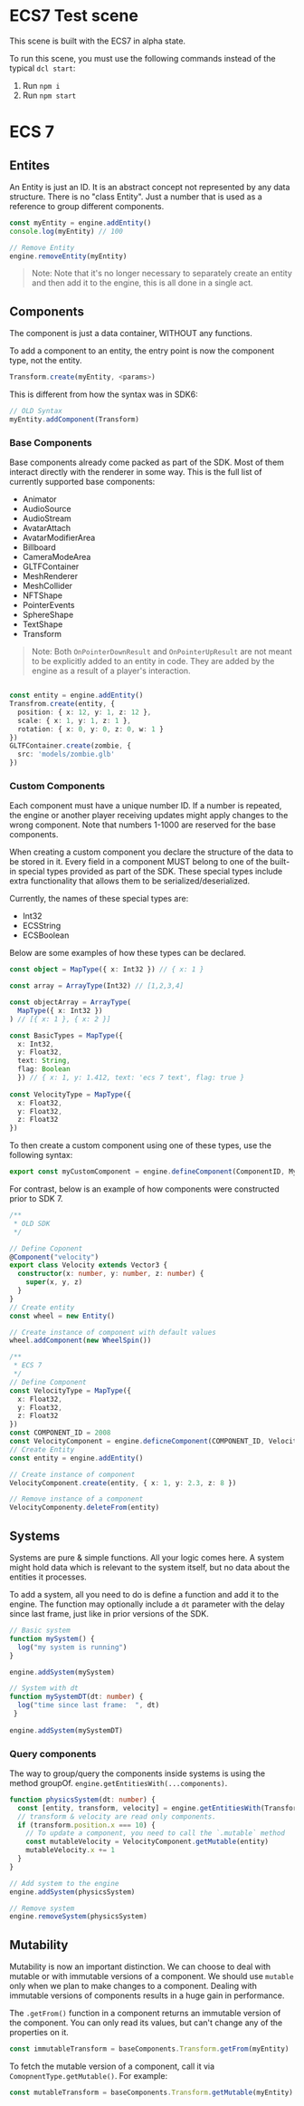 # ECS7 Test scene

This scene is built with the ECS7 in alpha state.

To run this scene, you must use the following commands instead of the typical `dcl start`:

1. Run `npm i`
2. Run `npm start`


# ECS 7

## Entites

An Entity is just an ID. It is an abstract concept not represented by any data structure. There is no "class Entity". Just a number that is used as a reference to group different components.

```ts
const myEntity = engine.addEntity()
console.log(myEntity) // 100

// Remove Entity
engine.removeEntity(myEntity)
```

> Note: Note that it's no longer necessary to separately create an entity and then add it to the engine, this is all done in a single act.

## Components

The component is just a data container, WITHOUT any functions.

To add a component to an entity, the entry point is now the component type, not the entity.

```ts
Transform.create(myEntity, <params>)
```

This is different from how the syntax was in SDK6:

```ts
// OLD Syntax
myEntity.addComponent(Transform)
```




### Base Components

Base components already come packed as part of the SDK. Most of them interact directly with the renderer in some way. This is the full list of currently supported base components:

- Animator
- AudioSource
- AudioStream
- AvatarAttach
- AvatarModifierArea
- Billboard
- CameraModeArea
- GLTFContainer
- MeshRenderer
- MeshCollider
- NFTShape
- PointerEvents
- SphereShape
- TextShape
- Transform

> Note: Both `OnPointerDownResult` and `OnPointerUpResult` are not meant to be explicitly added to an entity in code. They are added by the engine as a result of a player's interaction.


```ts

const entity = engine.addEntity()
Transfrom.create(entity, {
  position: { x: 12, y: 1, z: 12 },
  scale: { x: 1, y: 1, z: 1 },
  rotation: { x: 0, y: 0, z: 0, w: 1 }
})
GLTFContainer.create(zombie, {
  src: 'models/zombie.glb'
})
```


### Custom Components

Each component must have a unique number ID. If a number is repeated, the engine or another player receiving updates might apply changes to the wrong component. Note that numbers 1-1000 are reserved for the base components.

When creating a custom component you declare the structure of the data to be stored in it. Every field in a component MUST belong to one of the built-in special types provided as part of the SDK. These special types include extra functionality that allows them to be serialized/deserialized.

Currently, the names of these special types are:

- Int32
- ECSString
- ECSBoolean

Below are some examples of how these types can be declared.

```ts
const object = MapType({ x: Int32 }) // { x: 1 }

const array = ArrayType(Int32) // [1,2,3,4]

const objectArray = ArrayType(
  MapType({ x: Int32 })
) // [{ x: 1 }, { x: 2 }]

const BasicTypes = MapType({
  x: Int32,
  y: Float32,
  text: String,
  flag: Boolean
  }) // { x: 1, y: 1.412, text: 'ecs 7 text', flag: true }
  
const VelocityType = MapType({
  x: Float32,
  y: Float32,
  z: Float32
})
```

To then create a custom component using one of these types, use the following syntax:

```ts
export const myCustomComponent = engine.defineComponent(ComponentID, MyDataType)
```



For contrast, below is an example of how components were constructed prior to SDK 7.

```ts
/**
 * OLD SDK
 */

// Define Coponent
@Component("velocity")
export class Velocity extends Vector3 {
  constructor(x: number, y: number, z: number) {
    super(x, y, z)
  }
}
// Create entity
const wheel = new Entity()

// Create instance of component with default values
wheel.addComponent(new WheelSpin())

/**
 * ECS 7
 */
// Define Component
const VelocityType = MapType({
  x: Float32,
  y: Float32,
  z: Float32
})
const COMPONENT_ID = 2008
const VelocityComponent = engine.deficneComponent(COMPONENT_ID, Velocity)
// Create Entity
const entity = engine.addEntity()

// Create instance of component
VelocityComponent.create(entity, { x: 1, y: 2.3, z: 8 })

// Remove instance of a component
VelocityComponenty.deleteFrom(entity)
```



## Systems

Systems are pure & simple functions.
All your logic comes here.
A system might hold data which is relevant to the system itself, but no data about the entities it processes.

To add a system, all you need to do is define a function and add it to the engine. The function may optionally include a `dt` parameter with the delay since last frame, just like in prior versions of the SDK.

```ts
// Basic system
function mySystem() {
  log("my system is running")
}

engine.addSystem(mySystem)

// System with dt
function mySystemDT(dt: number) {
  log("time since last frame:  ", dt)
 }
 
engine.addSystem(mySystemDT)
```


### Query components

The way to group/query the components inside systems is using the method groupOf.
`engine.getEntitiesWith(...components)`.


```ts
function physicsSystem(dt: number) {
  const [entity, transform, velocity] = engine.getEntitiesWith(Transform, Velociy)
  // transform & velocity are read only components.
  if (transform.position.x === 10) {
    // To update a component, you need to call the `.mutable` method
    const mutableVelocity = VelocityComponent.getMutable(entity)
    mutableVelocity.x += 1
  }
}

// Add system to the engine
engine.addSystem(physicsSystem)

// Remove system
engine.removeSystem(physicsSystem)
```

## Mutability

Mutability is now an important distinction. We can choose to deal with mutable or with immutable versions of a component. We should use `mutable` only when we plan to make changes to a component. Dealing with immutable versions of components results in a huge gain in performance.

The `.getFrom()` function in a component returns an immutable version of the component. You can only read its values, but can't change any of the properties on it.

```ts
const immutableTransform = baseComponents.Transform.getFrom(myEntity)
```

To fetch the mutable version of a component, call it via `ComopnentType.getMutable()`. For example:

```ts
const mutableTransform = baseComponents.Transform.getMutable(myEntity)
```


